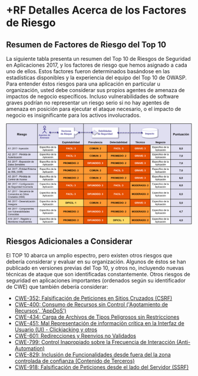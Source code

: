 # +RF Detalles Acerca de los Factores de Riesgo

## Resumen de Factores de Riesgo del Top 10

La siguiente tabla presenta un resumen del Top 10 de Riesgos de Seguridad en Aplicaciones 2017, y los factores de riesgo que hemos asignado a cada uno de ellos. Estos factores fueron determinados basándose en las estadísticas disponibles y la experiencia del equipo del Top 10 de OWASP. Para entender éstos riesgos para una aplicación en particular u organización, usted debe considerar sus propios agentes de amenaza de impactos de negocio específicos. Incluso vulnerabilidades de software graves podrían no representar un riesgo serio si no hay agentes de amenaza en posición para ejecutar el ataque necesario, o el impacto de negocio es insignificante para los activos involucrados.

![Tabla de Factores de Riesgo](images/0xc1-risk-factor-table.png)

## Riesgos Adicionales a Considerar

El TOP 10 abarca un amplio espectro, pero existen otros riesgos que debería considerar y evaluar en su organización. Algunos de éstos se han publicado en versiones previas del Top 10, y otros no, incluyendo nuevas técnicas de ataque que son identificadas constantemente. Otros riesgos de seguridad en aplicaciones importantes (ordenados según su identificador de CWE) que también debería considerar:

* [CWE-352: Falsificación de Peticiones en Sitios Cruzados (CSRF)](https://cwe.mitre.org/data/definitions/352.html)
* [CWE-400: Consumo de Recursos sin Control ('Agotamiento de Recursos', 'AppDoS')](https://cwe.mitre.org/data/definitions/400.html)
* [CWE-434: Carga de Archivos de Tipos Peligrosos sin Restricciones](https://cwe.mitre.org/data/definitions/434.html)
* [CWE-451: Mal Representación de información crítica en la Interfaz de Usuario (UI) - Clickjacking y otros](https://cwe.mitre.org/data/definitions/451.html)
* [CWE-601: Redirecciones y Reenvios no Validados](https://cwe.mitre.org/data/definitions/601.html)
* [CWE-799: Control Inapropiado sobre la Frecuencia de Interacción (Anti-Automation)](https://cwe.mitre.org/data/definitions/799.html)
* [CWE-829: Inclusión de Funcionalidades desde fuera del la zona controlada de confianza (Contenido de Terceros)](https://cwe.mitre.org/data/definitions/829.html)
* [CWE-918: Falsificación de Peticiones desde el lado del Servidor (SSRF)](https://cwe.mitre.org/data/definitions/918.html)
